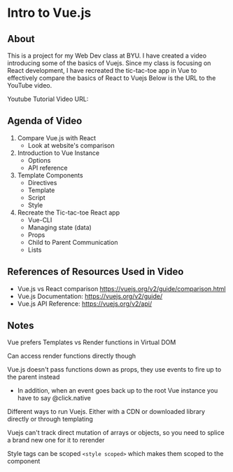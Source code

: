 # Intro to Vue.js

## About
This is a project for my Web Dev class at BYU. I have created a video introducing some of the basics of Vuejs. Since my class is focusing on React development, I have recreated the tic-tac-toe app in Vue to effectively compare the basics of React to Vuejs
Below is the URL to the YouTube video. 

Youtube Tutorial Video URL:

## Agenda of Video
1. Compare Vue.js with React
    - Look at website's comparison
2. Introduction to Vue Instance
    - Options
    - API reference
3. Template Components
    - Directives
    - Template
    - Script
    - Style
4. Recreate the Tic-tac-toe React app
    - Vue-CLI
    - Managing state (data)
    - Props
    - Child to Parent Communication
    - Lists

## References of Resources Used in Video
- Vue.js vs React comparison https://vuejs.org/v2/guide/comparison.html
- Vue.js Documentation: https://vuejs.org/v2/guide/
- Vue.js API Reference: https://vuejs.org/v2/api/

## Notes
Vue prefers Templates vs Render functions in Virtual DOM

Can access render functions directly though

Vue.js doesn't pass functions down as props, they use events to fire up to the parent instead
- In addition, when an event goes back up to the root Vue instance you have to say @click.native

Different ways to run Vuejs. Either with a CDN or downloaded library directly or through templating

Vuejs can't track direct mutation of arrays or objects, so you need to splice a brand new one for it to rerender

Style tags can be scoped `<style scoped>` which makes them scoped to the component